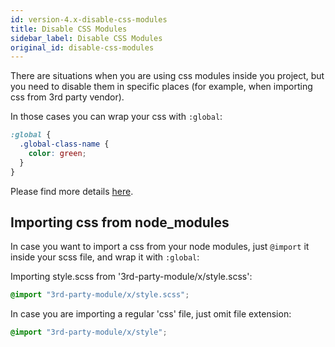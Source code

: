 ```yaml
---
id: version-4.x-disable-css-modules
title: Disable CSS Modules
sidebar_label: Disable CSS Modules
original_id: disable-css-modules
---
```


There are situations when you are using css modules inside you project, but you need to disable them in specific places (for example, when importing css from 3rd party vendor).

In those cases you can wrap your css with `:global`:

```css
:global {
  .global-class-name {
    color: green;
  }
}
```

Please find more details [here](https://github.com/css-modules/css-modules#exceptions).

## Importing css from node_modules

In case you want to import a css from your node modules, just `@import` it inside your scss file, and wrap it with `:global`:

Importing style.scss from '3rd-party-module/x/style.scss':

```scss
@import "3rd-party-module/x/style.scss";
```

In case you are importing a regular 'css' file, just omit file extension:

```scss
@import "3rd-party-module/x/style";
```
